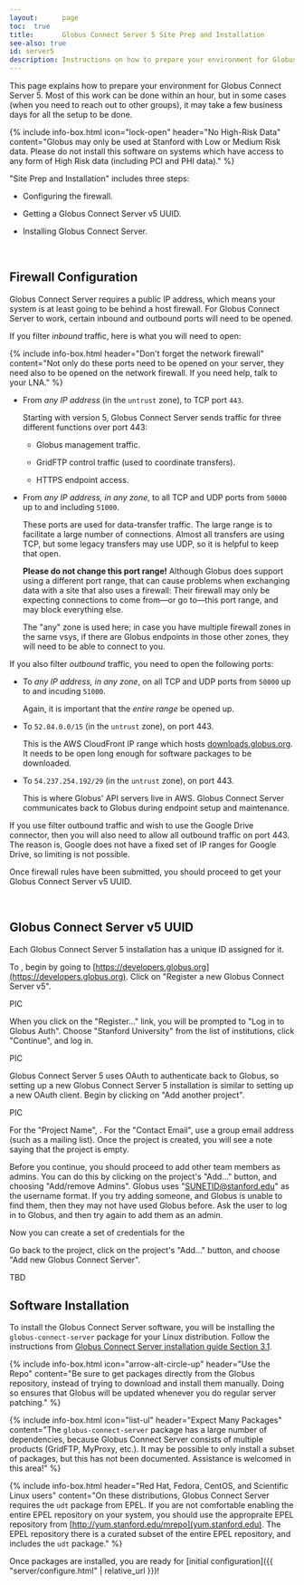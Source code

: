 ```yaml
---
layout:      page
toc:  true
title:       Globus Connect Server 5 Site Prep and Installation
see-also: true
id: server5
description: Instructions on how to prepare your environment for Globus Connect Server 5.
---
```



This page explains how to prepare your environment for Globus Connect Server 5.
Most of this work can be done within an hour, but in some cases (when you need
to reach out to other groups), it may take a few business days for all the
setup to be done.

{% include info-box.html
   icon="lock-open"
   header="No High-Risk Data"
   content="Globus may only be used at Stanford with Low or Medium Risk data.
   Please do not install this software on systems which have access to any form
   of High Risk data (including PCI and PHI data)."
%}

"Site Prep and Installation" includes three steps:

* Configuring the firewall.

* Getting a Globus Connect Server v5 UUID.

* Installing Globus Connect Server.

&nbsp;

## Firewall Configuration

Globus Connect Server requires a public IP address, which means your system is
at least going to be behind a host firewall.  For Globus Connect Server to
work, certain inbound and outbound ports will need to be opened.

If you filter _inbound_ traffic, here is what you will need to open:

{% include info-box.html
   header="Don't forget the network firewall"
   content="Not only do these ports need to be opened on your server, they need
   also to be opened on the network firewall.  If you need help, talk to your
   LNA."
%}

* From _any IP address_ (in the `untrust` zone), to TCP port `443`.

  Starting with version 5, Globus Connect Server sends traffic for three
  different functions over port 443:

  * Globus management traffic.

  * GridFTP control traffic (used to coordinate transfers).

  * HTTPS endpoint access.

* From _any IP address, in any zone_, to all TCP and UDP ports from `50000` up
  to and including `51000`.

  These ports are used for data-transfer traffic.  The large range is to
  facilitate a large number of connections.  Almost all transfers are using
  TCP, but some legacy transfers may use UDP, so it is helpful to keep that
  open.

  **Please do not change this port range!**  Although Globus does support using
  a different port range, that can cause problems when exchanging data with a
  site that also uses a firewall: Their firewall may only be expecting
  connections to come from—or go to—this port range, and may block
  everything else.

  The "any" zone is used here; in case you have multiple firewall zones in the
  same vsys, if there are Globus endpoints in those other zones, they will need
  to be able to connect to you.

If you also filter _outbound_ traffic, you need to open the following ports:

* To _any IP address, in any zone_, on all TCP and UDP ports from `50000` up to
  and incuding `51000`.

  Again, it is important that the _entire range_ be opened up.

* To `52.84.0.0/15` (in the `untrust` zone), on port 443.

  This is the AWS CloudFront IP range which hosts
  [downloads.globus.org](https://downloads.globus.org).  It needs to be open
  long enough for software packages to be downloaded.

* To `54.237.254.192/29` (in the `untrust` zone), on port 443.

  This is where Globus' API servers live in AWS.  Globus Connect Server
  communicates back to Globus during endpoint setup and maintenance.

If you use filter outbound traffic and wish to use the Google Drive connector,
then you will also need to allow all outbound traffic on port 443.  The reason
is, Google does not have a fixed set of IP ranges for Google Drive, so limiting
is not possible.

Once firewall rules have been submitted, you should proceed to get your Globus
Connect Server v5 UUID.

&nbsp;

## Globus Connect Server v5 UUID

Each Globus Connect Server 5 installation has a unique ID assigned for it.

To , begin by going to [https://developers.globus.org](https://developers.globus.org).  Click on "Register a new Globus Connect Server v5".

PIC

When you click on the "Register…" link, you will be prompted to "Log in to
Globus Auth".  Choose "Stanford University" from the list of institutions,
click "Continue", and log in.

PIC

Globus Connect Server 5 uses OAuth to authenticate back to Globus, so setting
up a new Globus Connect Server 5 installation is similar to setting up a new
OAuth client.  Begin by clicking on "Add another project".

PIC

For the "Project Name", .  For the "Contact Email", use a group email address
(such as a mailing list).  Once the project is created, you will see a note
saying that the project is empty.


Before you continue, you should proceed to add other team members as admins.
You can do this by clicking on the project's "Add…" button, and choosing
"Add/remove Admins".  Globus uses "SUNETID@stanford.edu" as the username
format.  If you try adding someone, and Globus is unable to find them, then
they may not have used Globus before.  Ask the user to log in to Globus, and
then try again to add them as an admin.

Now you can create a set of credentials for the 

Go back to the project, click on the project's "Add…" button, and
choose "Add new Globus Connect Server".

TBD

## Software Installation

To install the Globus Connect Server software, you will be installing the
`globus-connect-server` package for your Linux distribution.  Follow the
instructions from [Globus Connect Server installation guide Section
3.1](https://docs.globus.org/globus-connect-server-installation-guide/#install_globus_connect_server).

{% include info-box.html
   icon="arrow-alt-circle-up"
   header="Use the Repo"
   content="Be sure to get packages directly from the Globus repository, instead of trying to download and install them manually.  Doing so ensures that Globus will be updated whenever you do regular server patching."
%}

{% include info-box.html
   icon="list-ul"
   header="Expect Many Packages"
   content="The `globus-connect-server` package has a large number of dependencies, because Globus Connect Server consists of multiple products (GridFTP, MyProxy, etc.).  It may be possible to only install a subset of packages, but this has not been documented.  Assistance is welcomed in this area!"
%}

{% include info-box.html
   header="Red Hat, Fedora, CentOS, and Scientific Linux users"
   content="On these distributions, Globus Connect Server requires the `udt` package from EPEL.  If you are not comfortable enabling the entire EPEL repository on your system, you should use the appropraite EPEL repository from [http://yum.stanford.edu/mrepo](yum.stanford.edu).  The EPEL repository there is a curated subset of the entire EPEL repository, and includes the `udt` package."
%}

Once packages are installed, you are ready for [initial configuration]({{
"server/configure.html" | relative_url }})!




